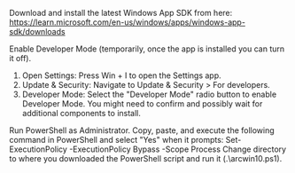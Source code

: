Download and install the latest Windows App SDK from here: https://learn.microsoft.com/en-us/windows/apps/windows-app-sdk/downloads

Enable Developer Mode (temporarily, once the app is installed you can turn it off).
1. Open Settings: Press Win + I to open the Settings app.
2. Update & Security: Navigate to Update & Security > For developers.
3. Developer Mode: Select the "Developer Mode" radio button to enable Developer Mode. You might need to confirm and possibly wait for additional components to install.

Run PowerShell as Administrator.
Copy, paste, and execute the following command in PowerShell and select "Yes" when it prompts: Set-ExecutionPolicy -ExecutionPolicy Bypass -Scope Process
Change directory to where you downloaded the PowerShell script and run it (.\arcwin10.ps1).
